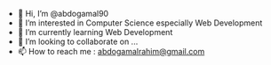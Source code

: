 - 👋 Hi, I’m @abdogamal90
- 👀 I’m interested in Computer Science especially Web Development
- 🌱 I’m currently learning Web Development
- 💞️ I’m looking to collaborate on ...
- 📫 How to reach me : abdogamalrahim@gmail.com

<!---
abdogamal90/abdogamal90 is a ✨ special ✨ repository because its `README.md` (this file) appears on your GitHub profile.
You can click the Preview link to take a look at your changes.
--->
